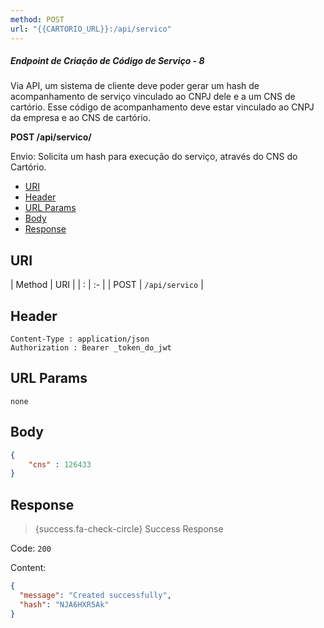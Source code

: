 ```yaml
---
method: POST
url: "{{CARTORIO_URL}}:/api/servico"
---
```



##### Endpoint de Criação de Código de Serviço - 8

Via API, um sistema de cliente deve poder gerar um hash de acompanhamento de serviço vinculado ao CNPJ dele e a um CNS de cartório.
Esse código de acompanhamento deve estar vinculado ao CNPJ da empresa e ao CNS de cartório. 

**POST /api/servico/**

Envio:
Solicita um hash para execução do serviço, através do CNS do Cartório.



- [URI](#uri)
- [Header](#header)
- [URL Params](#params)
- [Body](#body)
- [Response](#response)

<a name="uri"></a>
## URI

| Method | URI | 
| : |   :-   |
| POST | `/api/servico` |

<a name="header"></a>
## Header

```markup 
Content-Type : application/json
Authorization : Bearer _token_do_jwt
```

<a name="params"></a>
## URL Params

```markup 
none
```

<a name="body"></a>
## Body

```json 
{
	"cns" : 126433
}
```

<a name="response"></a>
## Response

> {success.fa-check-circle} Success Response

Code: `200`

Content:

```json 
{
  "message": "Created successfully",
  "hash": "NJA6HXR5Ak"
}
```
